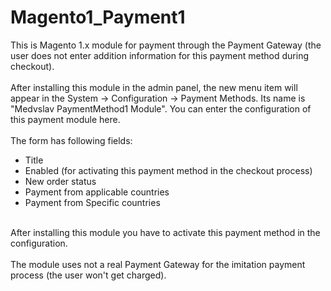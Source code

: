 # Magento1_Payment1
This is Magento 1.x module for payment through the Payment Gateway (the user does not enter addition information for this payment method during checkout).<br />
<br />
After installing this module in the admin panel, the new menu item will appear in the System -> Configuration -> Payment Methods. Its name is "Medvslav PaymentMethod1 Module".
You can enter the configuration of this payment module here.<br />
<br />
The form has following fields:<br />
- Title<br />
- Enabled (for activating this payment method in the checkout process)<br />
- New order status<br />
- Payment from applicable countries<br />
- Payment from Specific countries<br />
<br />
After installing this module you have to activate this payment method in the configuration.<br />
<br />
The module uses not a real Payment Gateway for the imitation payment process  (the user won't get charged).<br />

